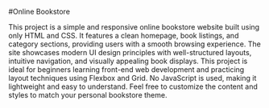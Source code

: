 #Online Bookstore

This project is a simple and responsive online bookstore website built using only HTML and CSS.
It features a clean homepage, book listings, and category sections, providing users with a smooth browsing experience. 
The site showcases modern UI design principles with well-structured layouts, intuitive navigation, and visually appealing book displays.
This project is ideal for beginners learning front-end web development and practicing layout techniques using Flexbox and Grid.
No JavaScript is used, making it lightweight and easy to understand.
Feel free to customize the content and styles to match your personal bookstore theme.
